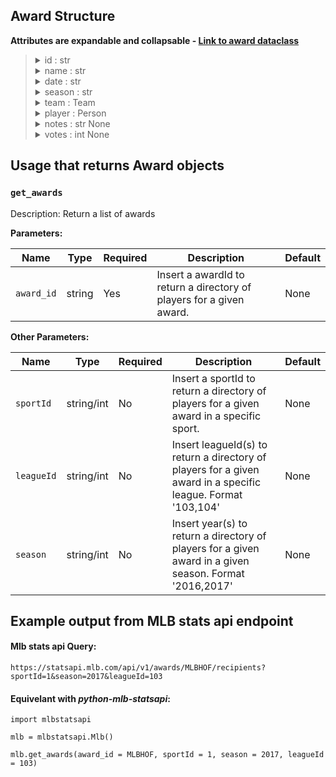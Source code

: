 ## Award Structure

**Attributes are expandable and collapsable - [Link to award dataclass](https://github.com/zero-sum-seattle/python-mlb-statsapi/blob/development/mlbstatsapi/models/awards/attributes.py)**

<blockquote>

<details>
<summary>id : str  </summary>

* Award id 
</details>

<details>
<summary>name : str  </summary>

* Name of the award 
</details>

<details>
<summary>date : str  </summary>

* Date of when award was given 
</details>

<details>
<summary>season : str  </summary>

* Season award is for/from 
</details>

<details>
<summary>team : Team  </summary>

* Team award was to/ Player is from. Dataclass: [Team](https://github.com/zero-sum-seattle/python-mlb-statsapi/wiki/Data-Types:-Team)

<blockquote>

<details>
<summary>id : int</summary>

* id number of the team
</details>

<details>
<summary>link : str</summary>

* The API link for the team
</details>

</blockquote>

</details>

<details>
<summary>player : Person  </summary>

* Person award is for. Dataclass: [Person](https://github.com/zero-sum-seattle/python-mlb-statsapi/wiki/Data-Types:-People)

<blockquote>

<details>
<summary>id : int  </summary>

* id number of the person 
</details>

<details>
<summary>link : str  </summary>

* link to person 
</details>

<details>
<summary> primaryPosition : Position  </summary>

+ Dataclass: [AttendanceTotals](https://github.com/zero-sum-seattle/python-mlb-statsapi/blob/ef5c8bd1d59a30345ab6a70fa0aa6f5910489a9a/mlbstatsapi/models/attendances/attributes.py#L142)
<blockquote>

<details>
<summary>code: str  </summary>

* code number of the Position 
</details>

<details>
<summary>name: str  </summary>

* the name of the Position 
</details>

<details>
<summary>type: str  </summary>

* the type of the Position 
</details>

<details>
<summary>abbreviation: str  </summary>

* the abbreviation of the Position 
</details>


</blockquote>

</details>


<details>
<summary>namefirstlast : str  </summary>

* The first and last name of the Person 
</details>

<blockquote>

</details>

<details>
<summary>notes : str  None  </summary>

* Any notes associated with award 
</details>

<details>
<summary>votes : int  None  </summary>

* Votes for award
</details>

</blockquote>


## Usage that returns Award objects

### `get_awards`

Description: Return a list of awards

**Parameters:**

| Name       | Type      | Required | Description                         | Default
| ---------- | --------- | -------- | ----------------------------------- | -------
| `award_id` | string | Yes      | Insert a awardId to return a directory of players for a given award. | None

**Other Parameters:**

| Name       | Type      | Required | Description                         | Default
| ---------- | --------- | -------- | ----------------------------------- | -------
| `sportId` | string/int | No      | Insert a sportId to return a directory of players for a given award in a specific sport. | None
| `leagueId` | string/int | No      | Insert leagueId(s) to return a directory of players for a given award in a specific league. Format '103,104' | None
| `season` | string/int | No      | Insert year(s) to return a directory of players for a given award in a given season. Format '2016,2017' | None



## Example output from MLB stats api endpoint

#### Mlb stats api Query:   
```https://statsapi.mlb.com/api/v1/awards/MLBHOF/recipients?sportId=1&season=2017&leagueId=103```

#### Equivelant with *python-mlb-statsapi*:   
```
import mlbstatsapi

mlb = mlbstatsapi.Mlb()

mlb.get_awards(award_id = MLBHOF, sportId = 1, season = 2017, leagueId = 103)
```
